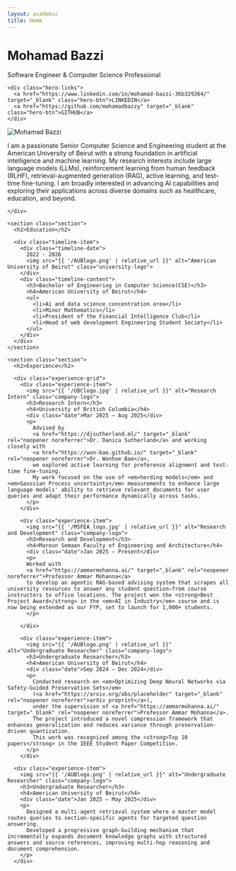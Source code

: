 ```yaml
---
layout: academic
title: Home
---
```


<div class="hero-section">
  <div class="hero-content">
    <h1 class="hero-name">Mohamad Bazzi</h1>
    <p class="hero-title">Software Engineer & Computer Science Professional</p>
    
    <div class="hero-links">
      <a href="https://www.linkedin.com/in/mohamad-bazzi-36b329264/" target="_blank" class="hero-btn">LINKEDIN</a>
      <a href="https://github.com/mohamadbazzy" target="_blank" class="hero-btn">GITHUB</a>
    </div>
  </div>
  
  <div class="hero-image">
    <img src="{{ '/slack_pic.png' | relative_url }}" alt="Mohamad Bazzi" class="hero-img">
  </div>
</div>

<div class="content-sections">
  <div class="wrapper">
    <div class="profile-bio-section">
      <p>I am a passionate Senior Computer Science and Engineering student at the American University of Beirut with a strong foundation in artificial intelligence and machine learning. My research interests include large language models (LLMs), reinforcement learning from human feedback (RLHF), retrieval-augmented generation (RAG), active learning, and test-time fine-tuning. I am broadly interested in advancing AI capabilities and exploring their applications across diverse domains such as healthcare, education, and beyond. </p>
      
    </div>

    <section class="section">
      <h2>Education</h2>
      
      <div class="timeline-item">
        <div class="timeline-date">
          2022 - 2026
          <img src="{{ '/AUBlogo.png' | relative_url }}" alt="American University of Beirut" class="university-logo">
        </div>
        <div class="timeline-content">
          <h3>Bachelor of Engineering in Computer Science(CSE)</h3>
          <h4>American University of Beirut</h4>
          <ul>
            <li>Ai and data science concentration area</li>
            <li>Minor Mathematics</li>
            <li>President of the Financial Intelligence Club</li>
            <li>Head of web development Engineering Student Society</li>
          </ul>
        </div>
      </div>
    </section>

    <section class="section">
      <h2>Experience</h2>
      
      <div class="experience-grid">
        <div class="experience-item">
          <img src="{{ '/UBClogo.jpg' | relative_url }}" alt="Research Intern" class="company-logo">
          <h3>Research Intern</h3>
          <h4>University of British Columbia</h4>
          <div class="date">Mar 2025 – Aug 2025</div>
          <p>
            Advised by 
            <a href="https://djsutherland.ml/" target="_blank" rel="noopener noreferrer">Dr. Danica Sutherland</a> and working closely with 
            <a href="https://won-bae.github.io/" target="_blank" rel="noopener noreferrer">Dr. Wonhoe Bae</a>, 
            we explored active learning for preference alignment and test-time fine-tuning.
            My work focused on the use of <em>herding models</em> and <em>Gaussian Process uncertainty</em> measurements to enhance large language models' ability to retrieve relevant documents for user queries and adapt their performance dynamically across tasks.
          </p>
        </div>
        
        <div class="experience-item">
          <img src="{{ '/MSFEA_logo.jpg' | relative_url }}" alt="Research and Development" class="company-logo">
          <h3>Research and Development</h3>
          <h4>Maroun Semaan Faculty of Engineering and Architecture</h4>
          <div class="date">Jan 2025 – Present</div>
          <p>
          Worked with 
          <a href="https://ammarmohanna.ai/" target="_blank" rel="noopener noreferrer">Professor Ammar Mohanna</a> 
          to develop an agentic RAG-based advising system that scrapes all university resources to answer any student question—from course instructors to office locations. The project won the <strong>Best Project Award</strong> in the <em>AI in Industry</em> course and is now being extended as our FYP, set to launch for 1,000+ students.
          </p>

        </div>
        
        <div class="experience-item">
          <img src="{{ '/AUBlogo.png' | relative_url }}" alt="Undergraduate Researcher" class="company-logo">
          <h3>Undergraduate Researcher</h3>
          <h4>American University of Beirut</h4>
          <div class="date">Sep 2024 – Dec 2024</div>
          <p>
            Conducted research on <em>Optimizing Deep Neural Networks via Safety-Guided Preservation Sets</em> 
            (<a href="https://arxiv.org/abs/placeholder" target="_blank" rel="noopener noreferrer">arXiv preprint</a>), 
            under the supervision of <a href="https://ammarmohanna.ai/" target="_blank" rel="noopener noreferrer">Professor Ammar Mohanna</a>. 
            The project introduced a novel compression framework that enhances generalization and reduces variance through preservation-driven quantization. 
            This work was recognized among the <strong>Top 10 papers</strong> in the IEEE Student Paper Competition.
          </p>
        </div>
        
      <div class="experience-item">
        <img src="{{ '/AUBlogo.png' | relative_url }}" alt="Undergraduate Researcher" class="company-logo">
        <h3>Undergraduate Researcher</h3>
        <h4>American University of Beirut</h4>
        <div class="date">Jan 2025 – May 2025</div>
        <p>
          Designed a multi-agent retrieval system where a master model routes queries to section-specific agents for targeted question answering. 
          Developed a progressive graph-building mechanism that incrementally expands document knowledge graphs with structured answers and source references, improving multi-hop reasoning and document comprehension.
        </p>
      </div>